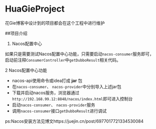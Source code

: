 # HuaGieProject
花Gie博客中设计到的项目都会在这个工程中进行维护

##项目介绍
1. Nacos配置中心

如果只是需要测试Nacos配置中心功能，只需要启动`nacos-consumer`服务即可，启动前注释`ConsumerController`中`getDubboResult`相关代码。

2 Nacos配置中心功能

* nacos-api使用命令或idea打成 **jar** 包
* 在`nacos-consumer`、 `nacos-provider`中分别导入上述jar包
* 下载并启动nacos服务，浏览器通过`http://192.168.99.12:8848/nacos/index.html`即可进入控制台
* 启动`nacos-consumer`、 `nacos-provider`服务
* 调用`nacos-consumer`接口`getDubboResult`进行调试

ps:Nacos安装方法见博文https://juejin.cn/post/6977017721334530084